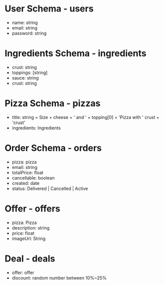 # User Schema - users
  * name: string
  * email: string
  * password: string

# Ingredients Schema - ingredients
  * crust: string  
  * toppings: [string]
  * sauce: string
  * crust: string

# Pizza Schema - pizzas
  * title: string = Size + cheese + ' and ' + topping[0] + 'Pizza with ' crust + 'crust'
  * ingredients: Ingredients

# Order Schema - orders
  * pizza: pizza
  * email: string
  * totalPrice: float
  * cancellable: boolean
  * created: date
  * status: Delivered | Cancelled | Active

# Offer - offers
  * pizza: Pizza
  * description: string
  * price: float
  * imageUrl: String

# Deal - deals
  * offer: offer
  * discount: random number between 10%~25%
